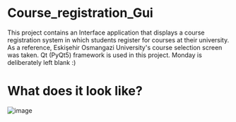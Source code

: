 # Course_registration_Gui
This project contains an Interface application that displays a course registration system in which students register for courses at their university. As a reference, Eskişehir Osmangazi University's course selection screen was taken.
Qt (PyQt5) framework is used in this project. Monday is deliberately left blank :)
# What does it look like?
![image](https://github.com/omrvrl/Course_registration_Gui/assets/109516713/96130072-f89f-45c5-a48e-5df6dafa952d)


